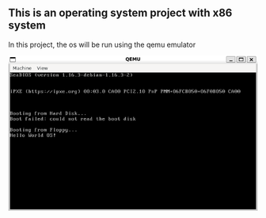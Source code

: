 ## This is an operating system project with x86 system

In this project, the os will be run using the qemu emulator

![Hello OS Screenshot](pics/helloOS.png)
